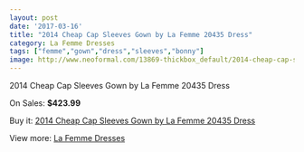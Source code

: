 ```yaml
---
layout: post
date: '2017-03-16'
title: "2014 Cheap Cap Sleeves Gown by La Femme 20435 Dress"
category: La Femme Dresses
tags: ["femme","gown","dress","sleeves","bonny"]
image: http://www.neoformal.com/13869-thickbox_default/2014-cheap-cap-sleeves-gown-by-la-femme-20435-dress.jpg
---
```

2014 Cheap Cap Sleeves Gown by La Femme 20435 Dress

On Sales: **$423.99**
<a href="https://www.neoformal.com/en/la-femme-dresses-2014/4772-2014-cheap-cap-sleeves-gown-by-la-femme-20435-dress.html"><amp-img layout="responsive" width="600" height="600" src="//www.neoformal.com/13869-thickbox_default/2014-cheap-cap-sleeves-gown-by-la-femme-20435-dress.jpg" alt="2014 Cheap Cap Sleeves Gown by La Femme 20435 Dress 0" /></a>
<a href="https://www.neoformal.com/en/la-femme-dresses-2014/4772-2014-cheap-cap-sleeves-gown-by-la-femme-20435-dress.html"><amp-img layout="responsive" width="600" height="600" src="//www.neoformal.com/13871-thickbox_default/2014-cheap-cap-sleeves-gown-by-la-femme-20435-dress.jpg" alt="2014 Cheap Cap Sleeves Gown by La Femme 20435 Dress 1" /></a>
<a href="https://www.neoformal.com/en/la-femme-dresses-2014/4772-2014-cheap-cap-sleeves-gown-by-la-femme-20435-dress.html"><amp-img layout="responsive" width="600" height="600" src="//www.neoformal.com/13870-thickbox_default/2014-cheap-cap-sleeves-gown-by-la-femme-20435-dress.jpg" alt="2014 Cheap Cap Sleeves Gown by La Femme 20435 Dress 2" /></a>

Buy it: [2014 Cheap Cap Sleeves Gown by La Femme 20435 Dress](https://www.neoformal.com/en/la-femme-dresses-2014/4772-2014-cheap-cap-sleeves-gown-by-la-femme-20435-dress.html "2014 Cheap Cap Sleeves Gown by La Femme 20435 Dress")

View more: [La Femme Dresses](https://www.neoformal.com/en/56-la-femme-dresses-2014 "La Femme Dresses")